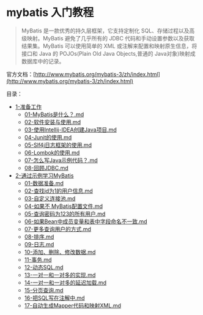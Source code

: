# mybatis 入门教程


> MyBatis 是一款优秀的持久层框架，它支持定制化 SQL、存储过程以及高级映射。MyBatis 避免了几乎所有的 JDBC 代码和手动设置参数以及获取结果集。MyBatis 可以使用简单的 XML 或注解来配置和映射原生信息，将接口和 Java 的 POJOs(Plain Old Java Objects,普通的 Java对象)映射成数据库中的记录。

官方文档：[http://www.mybatis.org/mybatis-3/zh/index.html](http://www.mybatis.org/mybatis-3/zh/index.html)


目录：

* [1-准备工作](1-%E5%87%86%E5%A4%87%E5%B7%A5%E4%BD%9C)
	* [01-MyBatis是什么？.md](1-%E5%87%86%E5%A4%87%E5%B7%A5%E4%BD%9C/01-MyBatis%E6%98%AF%E4%BB%80%E4%B9%88%EF%BC%9F.md)
	* [02-软件安装与使用.md](1-%E5%87%86%E5%A4%87%E5%B7%A5%E4%BD%9C/02-%E8%BD%AF%E4%BB%B6%E5%AE%89%E8%A3%85%E4%B8%8E%E4%BD%BF%E7%94%A8.md)
	* [03-使用Intellij-IDEA创建Java项目.md](1-%E5%87%86%E5%A4%87%E5%B7%A5%E4%BD%9C/03-%E4%BD%BF%E7%94%A8Intellij-IDEA%E5%88%9B%E5%BB%BAJava%E9%A1%B9%E7%9B%AE.md)
	* [04-Junit的使用.md](1-%E5%87%86%E5%A4%87%E5%B7%A5%E4%BD%9C/04-Junit%E7%9A%84%E4%BD%BF%E7%94%A8.md)
	* [05-Slf4j日志框架的使用.md](1-%E5%87%86%E5%A4%87%E5%B7%A5%E4%BD%9C/05-Slf4j%E6%97%A5%E5%BF%97%E6%A1%86%E6%9E%B6%E7%9A%84%E4%BD%BF%E7%94%A8.md)
	* [06-Lombok的使用.md](1-%E5%87%86%E5%A4%87%E5%B7%A5%E4%BD%9C/06-Lombok%E7%9A%84%E4%BD%BF%E7%94%A8.md)
	* [07-怎么写Java示例代码？.md](1-%E5%87%86%E5%A4%87%E5%B7%A5%E4%BD%9C/07-%E6%80%8E%E4%B9%88%E5%86%99Java%E7%A4%BA%E4%BE%8B%E4%BB%A3%E7%A0%81%EF%BC%9F.md)
	* [08-回顾JDBC.md](1-%E5%87%86%E5%A4%87%E5%B7%A5%E4%BD%9C/08-%E5%9B%9E%E9%A1%BEJDBC.md)
* [2-通过示例学习MyBatis](2-%E9%80%9A%E8%BF%87%E7%A4%BA%E4%BE%8B%E5%AD%A6%E4%B9%A0MyBatis)
	* [01-数据准备.md](2-%E9%80%9A%E8%BF%87%E7%A4%BA%E4%BE%8B%E5%AD%A6%E4%B9%A0MyBatis/01-%E6%95%B0%E6%8D%AE%E5%87%86%E5%A4%87.md)
	* [02-查找id为1的用户信息.md](2-%E9%80%9A%E8%BF%87%E7%A4%BA%E4%BE%8B%E5%AD%A6%E4%B9%A0MyBatis/02-%E6%9F%A5%E6%89%BEid%E4%B8%BA1%E7%9A%84%E7%94%A8%E6%88%B7%E4%BF%A1%E6%81%AF.md)
	* [03-自定义连接池.md](2-%E9%80%9A%E8%BF%87%E7%A4%BA%E4%BE%8B%E5%AD%A6%E4%B9%A0MyBatis/03-%E8%87%AA%E5%AE%9A%E4%B9%89%E8%BF%9E%E6%8E%A5%E6%B1%A0.md)
	* [04-如果不 MyBatis配置文件.md](2-%E9%80%9A%E8%BF%87%E7%A4%BA%E4%BE%8B%E5%AD%A6%E4%B9%A0MyBatis/04-%E5%A6%82%E6%9E%9C%E4%B8%8D%E7%94%A8%08MyBatis%E9%85%8D%E7%BD%AE%E6%96%87%E4%BB%B6.md)
	* [05-查询密码为123的所有用户.md](2-%E9%80%9A%E8%BF%87%E7%A4%BA%E4%BE%8B%E5%AD%A6%E4%B9%A0MyBatis/05-%E6%9F%A5%E8%AF%A2%E5%AF%86%E7%A0%81%E4%B8%BA123%E7%9A%84%E6%89%80%E6%9C%89%E7%94%A8%E6%88%B7.md)
	* [06-如果Bean中成员变量和表中字段命名不一致.md](2-%E9%80%9A%E8%BF%87%E7%A4%BA%E4%BE%8B%E5%AD%A6%E4%B9%A0MyBatis/06-%E5%A6%82%E6%9E%9CBean%E4%B8%AD%E6%88%90%E5%91%98%E5%8F%98%E9%87%8F%E5%92%8C%E8%A1%A8%E4%B8%AD%E5%AD%97%E6%AE%B5%E5%91%BD%E5%90%8D%E4%B8%8D%E4%B8%80%E8%87%B4.md)
	* [07-更多查询用户的方式.md](2-%E9%80%9A%E8%BF%87%E7%A4%BA%E4%BE%8B%E5%AD%A6%E4%B9%A0MyBatis/07-%E6%9B%B4%E5%A4%9A%E6%9F%A5%E8%AF%A2%E7%94%A8%E6%88%B7%E7%9A%84%E6%96%B9%E5%BC%8F.md)
	* [08-排序.md](2-%E9%80%9A%E8%BF%87%E7%A4%BA%E4%BE%8B%E5%AD%A6%E4%B9%A0MyBatis/08-%E6%8E%92%E5%BA%8F.md)
	* [09-日志.md](2-%E9%80%9A%E8%BF%87%E7%A4%BA%E4%BE%8B%E5%AD%A6%E4%B9%A0MyBatis/09-%E6%97%A5%E5%BF%97.md)
	* [10-添加、删除、修改数据.md](2-%E9%80%9A%E8%BF%87%E7%A4%BA%E4%BE%8B%E5%AD%A6%E4%B9%A0MyBatis/10-%E6%B7%BB%E5%8A%A0%E3%80%81%E5%88%A0%E9%99%A4%E3%80%81%E4%BF%AE%E6%94%B9%E6%95%B0%E6%8D%AE.md)
	* [11-事务.md](2-%E9%80%9A%E8%BF%87%E7%A4%BA%E4%BE%8B%E5%AD%A6%E4%B9%A0MyBatis/11-%E4%BA%8B%E5%8A%A1.md)
	* [12-动态SQL.md](2-%E9%80%9A%E8%BF%87%E7%A4%BA%E4%BE%8B%E5%AD%A6%E4%B9%A0MyBatis/12-%E5%8A%A8%E6%80%81SQL.md)
	* [13-一对一和一对多的实现.md](2-%E9%80%9A%E8%BF%87%E7%A4%BA%E4%BE%8B%E5%AD%A6%E4%B9%A0MyBatis/13-%E4%B8%80%E5%AF%B9%E4%B8%80%E5%92%8C%E4%B8%80%E5%AF%B9%E5%A4%9A%E7%9A%84%E5%AE%9E%E7%8E%B0.md)
	* [14-一对一和一对多的延迟加载.md](2-%E9%80%9A%E8%BF%87%E7%A4%BA%E4%BE%8B%E5%AD%A6%E4%B9%A0MyBatis/14-%E4%B8%80%E5%AF%B9%E4%B8%80%E5%92%8C%E4%B8%80%E5%AF%B9%E5%A4%9A%E7%9A%84%E5%BB%B6%E8%BF%9F%E5%8A%A0%E8%BD%BD.md)
	* [15-分页查询.md](2-%E9%80%9A%E8%BF%87%E7%A4%BA%E4%BE%8B%E5%AD%A6%E4%B9%A0MyBatis/15-%E5%88%86%E9%A1%B5%E6%9F%A5%E8%AF%A2.md)
	* [16-把SQL写在注解中.md](2-%E9%80%9A%E8%BF%87%E7%A4%BA%E4%BE%8B%E5%AD%A6%E4%B9%A0MyBatis/16-%E6%8A%8ASQL%E5%86%99%E5%9C%A8%E6%B3%A8%E8%A7%A3%E4%B8%AD.md)
	* [17-自动生成Mapper代码和映射XML.md](2-%E9%80%9A%E8%BF%87%E7%A4%BA%E4%BE%8B%E5%AD%A6%E4%B9%A0MyBatis/17-%E8%87%AA%E5%8A%A8%E7%94%9F%E6%88%90Mapper%E4%BB%A3%E7%A0%81%E5%92%8C%E6%98%A0%E5%B0%84XML.md)